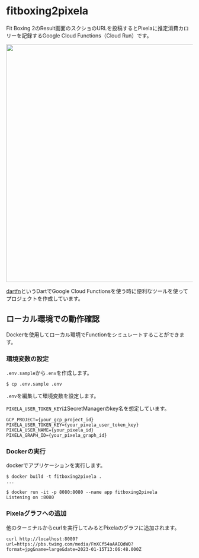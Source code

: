 # fitboxing2pixela

Fit Boxing 2のResult画面のスクショのURLを投稿するとPixelaに推定消費カロリーを記録するGoogle Cloud Functions（Cloud Run）です。

<img src="https://user-images.githubusercontent.com/944185/215333258-52918b52-5583-4344-84f4-e277486ac2d4.png" width="640">

[dartfn](https://github.com/GoogleCloudPlatform/functions-framework-dart/tree/main/dartfn)というDartでGoogle Cloud Functionsを使う時に便利なツールを使ってプロジェクトを作成しています。


## ローカル環境での動作確認

Dockerを使用してローカル環境でFunctionをシミュレートすることができます。

### 環境変数の設定

`.env.sample`から`.env`を作成します。

```shell
$ cp .env.sample .env
```

`.env`を編集して環境変数を設定します。

`PIXELA_USER_TOKEN_KEY`はSecretManagerのkey名を想定しています。

```shell
GCP_PROJECT={your_gcp_project_id}
PIXELA_USER_TOKEN_KEY={your_pixela_user_token_key}
PIXELA_USER_NAME={your_pixela_id}
PIXELA_GRAPH_ID={your_pixela_graph_id}
```

### Dockerの実行

dockerでアプリケーションを実行します。

```shell
$ docker build -t fitboxing2pixela .
...

$ docker run -it -p 8080:8080 --name app fitboxing2pixela
Listening on :8080
```

### Pixelaグラフへの追加

他のターミナルからcurlを実行してみるとPixelaのグラフに追加されます。

```shell
curl http://localhost:8080?url=https://pbs.twimg.com/media/FmXCf54aAAEQdWQ?format=jpg&name=large&date=2023-01-15T13:06:48.000Z

```

